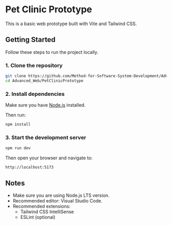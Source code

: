
# Pet Clinic Prototype

This is a basic web prototype built with Vite and Tailwind CSS.

## Getting Started

Follow these steps to run the project locally.

### 1. Clone the repository

```bash
git clone https://github.com/Method-for-Software-System-Development/Advanced_Web.git
cd Advanced_Web/PetClinicPrototype
```

### 2. Install dependencies

Make sure you have [Node.js](https://nodejs.org/) installed.

Then run:

```bash
npm install
```

### 3. Start the development server

```bash
npm run dev
```

Then open your browser and navigate to:

```
http://localhost:5173
```

## Notes

- Make sure you are using Node.js LTS version.
- Recommended editor: Visual Studio Code.
- Recommended extensions:
  - Tailwind CSS IntelliSense
  - ESLint (optional)
